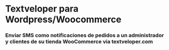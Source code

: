 # Textveloper para Wordpress/Woocommerce
### Enviar SMS como notificaciones de pedidos a un administrador y clientes de su tienda WooCommerce via textveloper.com
